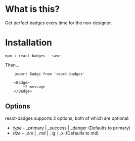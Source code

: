 # What is this?

Get perfect badges every time for the non-designer.

# Installation

`npm i react-badges --save`

Then...

```
    import Badge from 'react-badges'

    <Badge>
        +2 message
    </Badge>
```

## Options

react-badges supports 2 options, both of which are optional:

* *type* - _primary | _success | _danger (Defaults to primary)
* *size* - _sm | _md | _lg | _xl (Defaults to md)